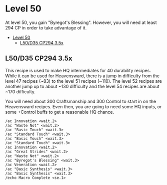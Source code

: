 # Level 50

At level 50, you gain "Byregot's Blessing".  However, you will need at least 294 CP in order to take advantage of it.

- [Level 50](#level-50)
  - [L50/D35 CP294 3.5x](#l50d35-cp294-35x)

## L50/D35 CP294 3.5x

This recipe is used to make HQ intermediates for 40 durability recipes.  While it can be used for Heavensward, there is a jump in difficulty from the level 47 recipes (~83) to the level 51 recipes (~110).  The level 52 recipes are another jump up to about ~130 difficulty and the level 54 recipes are about ~170 difficulty.

You will need about 300 Craftsmanship and 300 Control to start in on the Heavensward recipes.  Even then, you are going to need some HQ inputs, or some +Control buffs to get a reasonable HQ chance.

```
/ac Innovation <wait.2>
/ac "Waste Not" <wait.2>
/ac "Basic Touch" <wait.3>
/ac "Standard Touch" <wait.3>
/ac "Basic Touch" <wait.3>
/ac "Standard Touch" <wait.3>
/ac Innovation <wait.2>
/ac "Great Strides" <wait.2>
/ac "Waste Not" <wait.2>
/ac "Byregot's Blessing" <wait.3>
/ac Veneration <wait.2>
/ac "Basic Synthesis" <wait.3>
/ac "Basic Synthesis" <wait.3>
/echo Macro Complete <se.1>
```